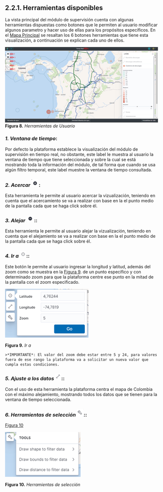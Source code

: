 ## 2.2.1. Herramientas disponibles
La vista principal del módulo de supervisión cuenta con algunas herramientas dispuestas como botones que le permiten al usuario modificar algunos parametro y hacer uso de ellas para los propósitos específicos. 
En el [Mapa Principal](../../../pictures/Imagen8.png) se resaltan los 6 botones herramientas que tiene esta visualización, a continuación se explican cada uno de ellos.

![Figura 8](../../../pictures/Imagen8.png "Herramientas de Usuario")
**Figura 8.** *Herramientas de Usuario*

### *1. Ventana de tiempo*:
Por defecto la plataforma establece la visualización del módulo de supervisión en tiempo real, no obstante, este label le muestra al usuario la ventana de tiempo que tiene seleccionada y sobre la cual se está mostrando toda la información del módulo, de tal forma que cuando se usa algún filtro temporal, este label muestre la ventana de tiempo consultada.

### *2. Acercar* ![Figura 9](../../../pictures/Imagen20.png):
Esta herramienta le permite al usuario acercar la vizualización, teniendo en cuenta que el acercamiento se va a realizar con base en la el punto medio de la pantalla cada que se haga click sobre él.

### *3. Alejar* ![Figura 10](../../../pictures/Imagen21.png)::
Esta herramienta le permite al usuario alejar la vizualización, teniendo en cuenta que el alejamiento se va a realizar con base en la el punto medio de la pantalla cada que se haga click sobre él.

### *4. Ir a* ![Figura 11](../../../pictures/Imagen22.png)::
Este botón le permite al usuario ingresar la longitud y latitud, además del zoom como se muestra en la [Figura 9](../../../pictures/Imagen9.png). de un punto específico y con determinado zoom para que la plataforma centre ese punto en la mitad de la pantalla con el zoom especificado.

![Figura 9](../../../pictures/Imagen9.png "Ir a")

**Figura 9.** *Ir a*

    >*IMPORTANTE*: El valor del zoom debe estar entre 5 y 24, para valores fuera de ese rango la plataforma va a solicitar un nueva valor que cumpla estas condiciones.

### *5. Ajuste a los datos* ![Figura 12](../../../pictures/Imagen23.png)::
Con el uso de esta herramienta la plataforma centra el mapa de Colombia con el máximo alejamiento, mostrando todos los datos que se tienen para la ventana de tiempo seleccionada.

### *6. Herramientas de selección* ![Figura 13](../../../pictures/Imagen24.png)::
[Figura 10](../../../pictures/Imagen11.png)

![Figura 10](../../../pictures/Imagen11.png "Herramientas de selección")

**Figura 10.** *Herramientas de selección*